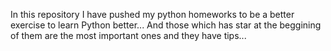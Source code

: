 In this repository I have pushed my python homeworks to be a better exercise 
to learn Python better...
And those which has star at the beggining of them are the most important ones and they have tips... 
